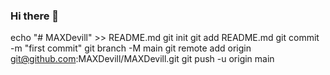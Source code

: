 ### Hi there 👋

<!--
**MAXDevill/MAXDevill** is a ✨ _special_ ✨ repository because its `README.md` (this file) appears on your GitHub profile.

Here are some ideas to get you started:

- 🔭 I’m currently working on ...
- 🌱 I’m currently learning ...
- 👯 I’m looking to collaborate on ...
- 🤔 I’m looking for help with ...
- 💬 Ask me about ...
- 📫 How to reach me: ...
- 😄 Pronouns: ...
- ⚡ Fun fact: ...
-->
echo "# MAXDevill" >> README.md
git init
git add README.md
git commit -m "first commit"
git branch -M main
git remote add origin git@github.com:MAXDevill/MAXDevill.git
git push -u origin main
